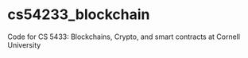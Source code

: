 # cs54233_blockchain
Code for CS 5433: Blockchains, Crypto, and smart contracts at Cornell University
